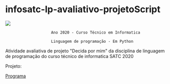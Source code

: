 # infosatc-lp-avaliativo-projetoScript
![](https://www1.satc.edu.br/portais/acesso/public/assets/img/logoSatc.png)

                        Ano 2020 - Curso Técnico em Informatica 

                        Linguagem de programação - Em Python 

Atividade avaliativa de projeto "Decida por mim" da disciplina de linguagem de programação do curso técnico de informatica SATC 2020

Projeto: 

[Programa](https://github.com/arturfabriciohahaedgy/infosatc-lp-avaliativo-projetoScript/blob/main/projeto.py)